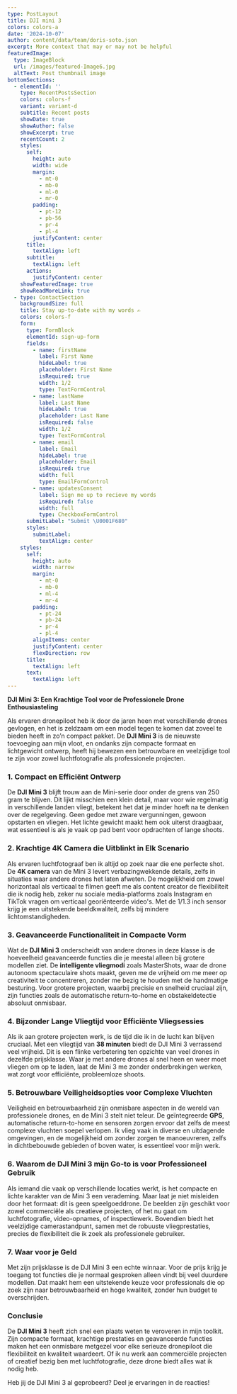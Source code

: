 ```yaml
---
type: PostLayout
title: DJI mini 3
colors: colors-a
date: '2024-10-07'
author: content/data/team/doris-soto.json
excerpt: More context that may or may not be helpful
featuredImage:
  type: ImageBlock
  url: /images/featured-Image6.jpg
  altText: Post thumbnail image
bottomSections:
  - elementId: ''
    type: RecentPostsSection
    colors: colors-f
    variant: variant-d
    subtitle: Recent posts
    showDate: true
    showAuthor: false
    showExcerpt: true
    recentCount: 2
    styles:
      self:
        height: auto
        width: wide
        margin:
          - mt-0
          - mb-0
          - ml-0
          - mr-0
        padding:
          - pt-12
          - pb-56
          - pr-4
          - pl-4
        justifyContent: center
      title:
        textAlign: left
      subtitle:
        textAlign: left
      actions:
        justifyContent: center
    showFeaturedImage: true
    showReadMoreLink: true
  - type: ContactSection
    backgroundSize: full
    title: Stay up-to-date with my words ✍️
    colors: colors-f
    form:
      type: FormBlock
      elementId: sign-up-form
      fields:
        - name: firstName
          label: First Name
          hideLabel: true
          placeholder: First Name
          isRequired: true
          width: 1/2
          type: TextFormControl
        - name: lastName
          label: Last Name
          hideLabel: true
          placeholder: Last Name
          isRequired: false
          width: 1/2
          type: TextFormControl
        - name: email
          label: Email
          hideLabel: true
          placeholder: Email
          isRequired: true
          width: full
          type: EmailFormControl
        - name: updatesConsent
          label: Sign me up to recieve my words
          isRequired: false
          width: full
          type: CheckboxFormControl
      submitLabel: "Submit \U0001F680"
      styles:
        submitLabel:
          textAlign: center
    styles:
      self:
        height: auto
        width: narrow
        margin:
          - mt-0
          - mb-0
          - ml-4
          - mr-4
        padding:
          - pt-24
          - pb-24
          - pr-4
          - pl-4
        alignItems: center
        justifyContent: center
        flexDirection: row
      title:
        textAlign: left
      text:
        textAlign: left
---
```

**DJI Mini 3: Een Krachtige Tool voor de Professionele Drone Enthousiasteling**

Als ervaren dronepiloot heb ik door de jaren heen met verschillende drones gevlogen, en het is zeldzaam om een model tegen te komen dat zoveel te bieden heeft in zo’n compact pakket. De **DJI Mini 3** is de nieuwste toevoeging aan mijn vloot, en ondanks zijn compacte formaat en lichtgewicht ontwerp, heeft hij bewezen een betrouwbare en veelzijdige tool te zijn voor zowel luchtfotografie als professionele projecten.

### 1. **Compact en Efficiënt Ontwerp**

De **DJI Mini 3** blijft trouw aan de Mini-serie door onder de grens van 250 gram te blijven. Dit lijkt misschien een klein detail, maar voor wie regelmatig in verschillende landen vliegt, betekent het dat je minder hoeft na te denken over de regelgeving. Geen gedoe met zware vergunningen, gewoon opstarten en vliegen. Het lichte gewicht maakt hem ook uiterst draagbaar, wat essentieel is als je vaak op pad bent voor opdrachten of lange shoots.

### 2. **Krachtige 4K Camera die Uitblinkt in Elk Scenario**

Als ervaren luchtfotograaf ben ik altijd op zoek naar die ene perfecte shot. De **4K camera** van de Mini 3 levert verbazingwekkende details, zelfs in situaties waar andere drones het laten afweten. De mogelijkheid om zowel horizontaal als verticaal te filmen geeft me als content creator de flexibiliteit die ik nodig heb, zeker nu sociale media-platforms zoals Instagram en TikTok vragen om verticaal georiënteerde video's. Met de 1/1.3 inch sensor krijg je een uitstekende beeldkwaliteit, zelfs bij mindere lichtomstandigheden.

### 3. **Geavanceerde Functionaliteit in Compacte Vorm**

Wat de **DJI Mini 3** onderscheidt van andere drones in deze klasse is de hoeveelheid geavanceerde functies die je meestal alleen bij grotere modellen ziet. De **intelligente vliegmodi** zoals MasterShots, waar de drone autonoom spectaculaire shots maakt, geven me de vrijheid om me meer op creativiteit te concentreren, zonder me bezig te houden met de handmatige besturing. Voor grotere projecten, waarbij precisie en snelheid cruciaal zijn, zijn functies zoals de automatische return-to-home en obstakeldetectie absoluut onmisbaar.

### 4. **Bijzonder Lange Vliegtijd voor Efficiënte Vliegsessies**

Als ik aan grotere projecten werk, is de tijd die ik in de lucht kan blijven cruciaal. Met een vliegtijd van **38 minuten** biedt de DJI Mini 3 verrassend veel vrijheid. Dit is een flinke verbetering ten opzichte van veel drones in dezelfde prijsklasse. Waar je met andere drones al snel heen en weer moet vliegen om op te laden, laat de Mini 3 me zonder onderbrekingen werken, wat zorgt voor efficiënte, probleemloze shoots.

### 5. **Betrouwbare Veiligheidsopties voor Complexe Vluchten**

Veiligheid en betrouwbaarheid zijn onmisbare aspecten in de wereld van professionele drones, en de Mini 3 stelt niet teleur. De geïntegreerde **GPS**, automatische return-to-home en sensoren zorgen ervoor dat zelfs de meest complexe vluchten soepel verlopen. Ik vlieg vaak in diverse en uitdagende omgevingen, en de mogelijkheid om zonder zorgen te manoeuvreren, zelfs in dichtbebouwde gebieden of boven water, is essentieel voor mijn werk.

### 6. **Waarom de DJI Mini 3 mijn Go-to is voor Professioneel Gebruik**

Als iemand die vaak op verschillende locaties werkt, is het compacte en lichte karakter van de Mini 3 een verademing. Maar laat je niet misleiden door het formaat: dit is geen speelgoeddrone. De beelden zijn geschikt voor zowel commerciële als creatieve projecten, of het nu gaat om luchtfotografie, video-opnames, of inspectiewerk. Bovendien biedt het veelzijdige camerastandpunt, samen met de robuuste vliegprestaties, precies de flexibiliteit die ik zoek als professionele gebruiker.

### 7. **Waar voor je Geld**

Met zijn prijsklasse is de DJI Mini 3 een echte winnaar. Voor de prijs krijg je toegang tot functies die je normaal gesproken alleen vindt bij veel duurdere modellen. Dat maakt hem een uitstekende keuze voor professionals die op zoek zijn naar betrouwbaarheid en hoge kwaliteit, zonder hun budget te overschrijden.

### Conclusie

De **DJI Mini 3** heeft zich snel een plaats weten te veroveren in mijn toolkit. Zijn compacte formaat, krachtige prestaties en geavanceerde functies maken het een onmisbare metgezel voor elke serieuze dronepiloot die flexibiliteit en kwaliteit waardeert. Of ik nu werk aan commerciële projecten of creatief bezig ben met luchtfotografie, deze drone biedt alles wat ik nodig heb.

Heb jij de DJI Mini 3 al geprobeerd? Deel je ervaringen in de reacties!
